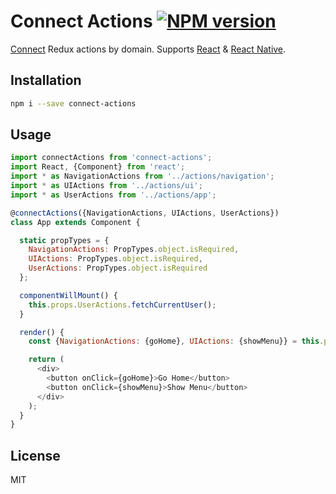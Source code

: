 # Connect Actions [![NPM version][npm-image]][npm-url]

[Connect](https://github.com/reactjs/react-redux) Redux actions by domain.  Supports [React](https://facebook.github.io/react/) & [React Native](https://facebook.github.io/react-native/).

## Installation

```sh
npm i --save connect-actions
```

## Usage

```javascript
import connectActions from 'connect-actions';
import React, {Component} from 'react';
import * as NavigationActions from '../actions/navigation';
import * as UIActions from '../actions/ui';
import * as UserActions from '../actions/app';

@connectActions({NavigationActions, UIActions, UserActions})
class App extends Component {

  static propTypes = {
    NavigationActions: PropTypes.object.isRequired,
    UIActions: PropTypes.object.isRequired,
    UserActions: PropTypes.object.isRequired
  };

  componentWillMount() {
    this.props.UserActions.fetchCurrentUser();
  }

  render() {
    const {NavigationActions: {goHome}, UIActions: {showMenu}} = this.props;

    return (
      <div>
        <button onClick={goHome}>Go Home</button>
        <button onClick={showMenu}>Show Menu</button>
      </div>
    );
  }
}
```

## License

MIT

[npm-image]: https://badge.fury.io/js/connect-actions.svg
[npm-url]: https://npmjs.org/package/connect-actions

